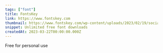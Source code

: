 ```yaml
---
tags: ["font"]
title: FontsKey
link: https://www.fontskey.com
thumbnail: https://www.fontskey.com/wp-content/uploads/2023/02/19/social.jpg
snippet: Unlimited free font downloads
createdAt: 2023-03-22T00:00:00.000Z
---
```

Free for personal use
